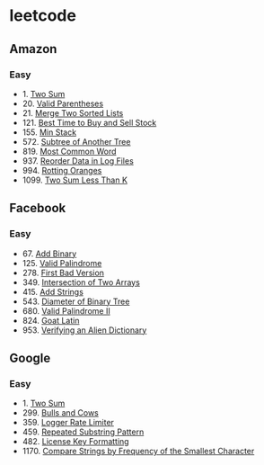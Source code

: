 # leetcode
## Amazon
### Easy
- 1\. [Two Sum](https://github.com/meng-z/leetcode/tree/master/1_two_sum)
- 20\. [Valid Parentheses](https://github.com/meng-z/leetcode/tree/master/20_valid_parentheses)
- 21\. [Merge Two Sorted Lists](https://github.com/meng-z/leetcode/tree/master/21_merge_two_sorted_lists)
- 121\. [Best Time to Buy and Sell Stock](https://github.com/meng-z/leetcode/tree/master/121_best_time_to_buy_and_sell_stock)
- 155\. [Min Stack](https://github.com/meng-z/leetcode/tree/master/155_min_stack)
- 572\. [Subtree of Another Tree](https://github.com/meng-z/leetcode/tree/master/572_subtree_of_another_tree)
- 819\. [Most Common Word](https://github.com/meng-z/leetcode/tree/master/819_most_common_word)
- 937\. [Reorder Data in Log Files](https://github.com/meng-z/leetcode/tree/master/937_reorder_data_in_log_files)
- 994\. [Rotting Oranges](https://github.com/meng-z/leetcode/tree/master/994_rotting_oranges)
- 1099\. [Two Sum Less Than K](https://github.com/meng-z/leetcode/tree/master/1099_two_sum_less_than_k)


## Facebook
### Easy
- 67\. [Add Binary](https://github.com/meng-z/leetcode/tree/master/67_add_binary)
- 125\. [Valid Palindrome](https://github.com/meng-z/leetcode/tree/master/125_valid_palindrome)
- 278\. [First Bad Version](https://github.com/meng-z/leetcode/tree/master/278_first_bad_version)
- 349\. [Intersection of Two Arrays](https://github.com/meng-z/leetcode/tree/master/349_intersection_of_two_arrays)
- 415\. [Add Strings](https://github.com/meng-z/leetcode/tree/master/415_add_strings)
- 543\. [Diameter of Binary Tree](https://github.com/meng-z/leetcode/tree/master/543_diameter_of_binary_tree)
- 680\. [Valid Palindrome II]()
- 824\. [Goat Latin](https://github.com/meng-z/leetcode/tree/master/824_goat_latin)
- 953\. [Verifying an Alien Dictionary](https://github.com/meng-z/leetcode/tree/master/953_verifying_an_alien_dictionary)

## Google
### Easy
- 1\. [Two Sum](https://github.com/meng-z/leetcode/tree/master/1_two_sum)
- 299\. [Bulls and Cows]()
- 359\. [Logger Rate Limiter]()
- 459\. [Repeated Substring Pattern]()
- 482\. [License Key Formatting]()
- 1170\. [Compare Strings by Frequency of the Smallest Character]()
